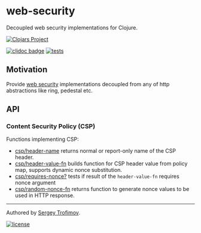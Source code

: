 # web-security

Decoupled web security implementations for Clojure.

[![Clojars Project](https://img.shields.io/clojars/v/com.github.strojure/web-security.svg)](https://clojars.org/com.github.strojure/web-security)

[![cljdoc badge](https://cljdoc.org/badge/com.github.strojure/web-security)](https://cljdoc.org/d/com.github.strojure/web-security)
[![tests](https://github.com/strojure/web-security/actions/workflows/tests.yml/badge.svg)](https://github.com/strojure/web-security/actions/workflows/tests.yml)

## Motivation

Provide [web security] implementations decoupled from any of http abstractions
like ring, pedestal etc.

[web security]: https://developer.mozilla.org/en-US/docs/Web/Security

## API

### Content Security Policy (CSP)

Functions implementing CSP:

- [csp/header-name] returns normal or report-only name of the CSP header.
- [csp/header-value-fn] builds function for CSP header value from policy map,
  supports dynamic nonce substitution.
- [csp/requires-nonce?] tests if result of the `header-value-fn` requires nonce
  argument
- [csp/random-nonce-fn] returns function to generate nonce values to be used in
  HTTP response.

[csp/header-name]:
https://cljdoc.org/d/com.github.strojure/web-security/CURRENT/api/strojure.web-security.csp#header-name

[csp/header-value-fn]:
https://cljdoc.org/d/com.github.strojure/web-security/CURRENT/api/strojure.web-security.csp#header-value-fn

[csp/requires-nonce?]:
https://cljdoc.org/d/com.github.strojure/web-security/CURRENT/api/strojure.web-security.csp#requires-nonce?

[csp/random-nonce-fn]:
https://cljdoc.org/d/com.github.strojure/web-security/CURRENT/api/strojure.web-security.csp#random-nonce-fn

---

Authored by [Sergey Trofimov](https://github.com/serioga).

[![license](https://img.shields.io/badge/license-The%20Unlicense-informational)](UNLICENSE)
